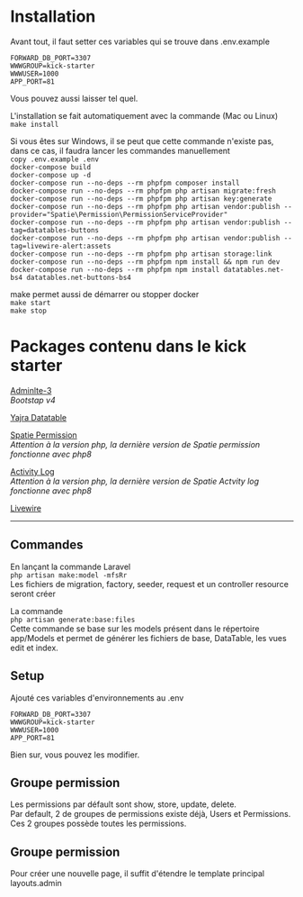 # Installation
Avant tout, il faut setter ces variables qui se trouve dans .env.example  

    FORWARD_DB_PORT=3307
    WWWGROUP=kick-starter
    WWWUSER=1000
    APP_PORT=81

Vous pouvez aussi laisser tel quel.

L'installation se fait automatiquement avec la commande (Mac ou Linux)  
`make install`

Si vous êtes sur Windows, il se peut que cette commande n'existe pas, dans ce cas, il faudra lancer les commandes manuellement  
`copy .env.example .env`  
`docker-compose build`  
`docker-compose up -d`  
`docker-compose run --no-deps --rm phpfpm composer install`  
`docker-compose run --no-deps --rm phpfpm php artisan migrate:fresh`  
`docker-compose run --no-deps --rm phpfpm php artisan key:generate`  
`docker-compose run --no-deps --rm phpfpm php artisan vendor:publish --provider="Spatie\Permission\PermissionServiceProvider"`  
`docker-compose run --no-deps --rm phpfpm php artisan vendor:publish --tag=datatables-buttons`  
`docker-compose run --no-deps --rm phpfpm php artisan vendor:publish --tag=livewire-alert:assets`  
`docker-compose run --no-deps --rm phpfpm php artisan storage:link`  
`docker-compose run --no-deps --rm phpfpm npm install && npm run dev`  
`docker-compose run --no-deps --rm phpfpm npm install datatables.net-bs4 datatables.net-buttons-bs4`

make permet aussi de démarrer ou stopper docker  
`make start`  
`make stop`

# Packages contenu dans le kick starter
[Adminlte-3](https://github.com/jeroennoten/Laravel-AdminLTE/wiki "Adminlte-3")  
*Bootstap v4*  

[Yajra Datatable](https://yajrabox.com/docs/laravel-datatables/master/quick-starter "Yajra Datatable")

[Spatie Permission](https://spatie.be/docs/laravel-permission/v5/introduction "Spatie Permission")  
*Attention à la version php, la dernière version de Spatie permission fonctionne avec php8*

[Activity Log](https://spatie.be/docs/laravel-activitylog/v4/introduction "Activity Log")  
*Attention à la version php, la dernière version de Spatie Actvity log fonctionne avec php8*

[Livewire](https://laravel-livewire.com/docs/2.x/quickstart "Livewire")  

------------

## Commandes
En lançant la commande Laravel  
`php artisan make:model -mfsRr`  
Les fichiers de migration, factory, seeder, request et un controller resource seront créer

La commande  
`php artisan generate:base:files`  
Cette commande se base sur les models présent dans le répertoire app/Models et permet de générer les fichiers de base, DataTable, les vues edit et index.


## Setup
Ajouté ces variables d'environnements au .env

    FORWARD_DB_PORT=3307
    WWWGROUP=kick-starter
    WWWUSER=1000
    APP_PORT=81

Bien sur, vous pouvez les modifier.

## Groupe permission
Les permissions par défault sont show, store, update, delete.  
Par default, 2 de groupes de permissions existe déjà, Users et Permissions.  
Ces 2 groupes possède toutes les permissions.

## Groupe permission
Pour créer une nouvelle page, il suffit d'étendre le template principal layouts.admin  


